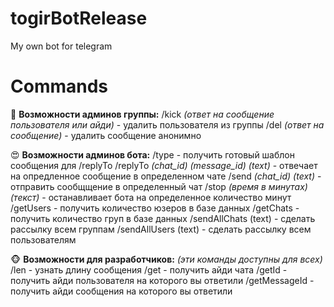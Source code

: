# togirBotRelease
 My own bot for telegram

<h1>Commands</h1>
🐷 <b>Возможности админов группы:</b>
/kick <i>(ответ на сообщение пользователя или айди)</i> - удалить пользователя из группы
/del <i>(ответ на сообщение)</i> - удалить сообщение анонимно

😍 <b>Возможности админов бота:</b>
/type - получить готовый шаблон сообщения для /replyTo
/replyTo <i>(chat_id) (message_id) (text)</i> - отвечает на опредленное сообщение в определенном чате
/send <i>(chat_id) (text)</i> - отправить сообщщение в определенный чат
/stop <i>(время в минутах) (текст)</i> - останавливает бота на определенное количество минут
/getUsers - получить количество юзеров в базе данных
/getChats - получить количество груп в базе данных
/sendAllChats (text) - сделать рассылку всем группам
/sendAllUsers (text) - сделать рассылку всем пользователям

🐵 <b>Возможности для разработчиков:</b> <i>(эти команды доступны для всех)</i>
/len - узнать длину сообщения
/get - получить айди чата
/getId - получить айди пользователя на которого вы ответили
/getMessageId - получить айди сообщения на которого вы ответили
